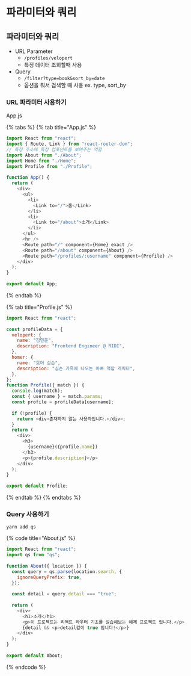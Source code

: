 # 파라미터와 쿼리

## 파라미터와 쿼리

* URL Parameter
  * `/profiles/velopert`
  * 특정 데이터 조회할때 사용
* Query
  * `/filter?type=book&sort_by=date`
  * 옵션을 줘서 검색할 때 사용 ex. type, sort\_by

### URL 파라미터 사용하기

App.js

{% tabs %}
{% tab title="App.js" %}
```javascript
import React from "react";
import { Route, Link } from "react-router-dom";
// 특정 주소에 특정 컴포넌트를 보여주는 역할
import About from "./About";
import Home from "./Home";
import Profile from "./Profile";
​
function App() {
  return (
    <div>
      <ul>
        <li>
          <Link to="/">홈</Link>
        </li>
        <li>
          <Link to="/about">소개</Link>
        </li>
      </ul>
      <hr />
      <Route path="/" component={Home} exact />
      <Route path="/about" component={About} />
      <Route path="/profiles/:username" component={Profile} />
    </div>
  );
}
​
export default App;
```
{% endtab %}

{% tab title="Profile.js" %}
```javascript
import React from "react";
​
const profileData = {
  velopert: {
    name: "김민준",
    description: "Frontend Engineer @ RIDI",
  },
  homer: {
    name: "호머 심슨",
    description: "심슨 가족에 나오는 아빠 역할 캐릭터",
  },
};
function Profile({ match }) {
  console.log(match);
  const { username } = match.params;
  const profile = profileData[username];
​
  if (!profile) {
    return <div>존재하지 않는 사용자입니다.</div>;
  }
  return (
    <div>
      <h3>
        {username}({profile.name})
      </h3>
      <p>{profile.description}</p>
    </div>
  );
}
​
export default Profile;
```
{% endtab %}
{% endtabs %}

### Query 사용하기

`yarn add qs`

{% code title="About.js" %}
```javascript
import React from "react";
import qs from "qs";
​
function About({ location }) {
  const query = qs.parse(location.search, {
    ignoreQueryPrefix: true,
  });
​
  const detail = query.detail === "true";
​
  return (
    <div>
      <h1>소개</h1>
      <p>이 프로젝트는 리액트 라우터 기초를 실습해보는 예제 프로젝트 입니다.</p>
      {detail && <p>detail값이 true 입니다!</p>}
    </div>
  );
}
​
export default About;
```
{% endcode %}

